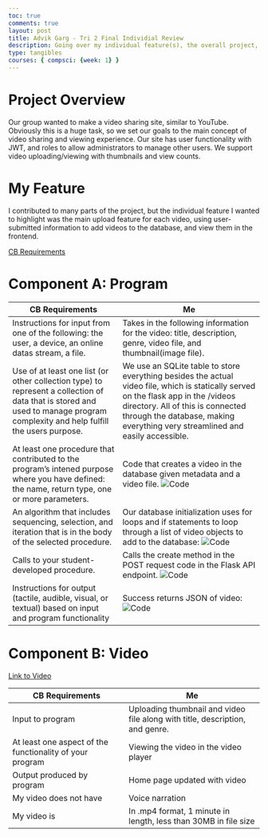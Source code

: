 ```yaml
---
toc: true
comments: true
layout: post
title: Advik Garg - Tri 2 Final Individial Review
description: Going over my individual feature(s), the overall project, and College Board requirements.
type: tangibles
courses: { compsci: {week: 1} }
---
```


# Project Overview
Our group wanted to make a video sharing site, similar to YouTube. Obviously this is a huge task, so we set our goals to the main concept of video sharing and viewing experience. Our site has user functionality with JWT, and roles to allow administrators to manage other users. We support video uploading/viewing with thumbnails and view counts.

# My Feature
I contributed to many parts of the project, but the individual feature I wanted to highlight was the main upload feature for each video, using user-submitted information to add videos to the database, and view them in the frontend.

[CB Requirements](https://apcentral.collegeboard.org/media/pdf/ap-csp-student-task-directions.pdf)

# Component A: Program

| CB Requirements | Me |
|-----------------|----|
| Instructions for input from one of the following: the user, a device, an online datas stream, a file. | Takes in the following information for the video: title, description, genre, video file, and thumbnail(image file). |
| Use of at least one list (or other collection type) to represent a collection of data that is stored and used to manage program complexity and help fulfill the users purpose. | We use an SQLite table to store everything besides the actual video file, which is statically served on the flask app in the /videos directory. All of this is connected through the database, making everything very streamlined and easily accessible. |
| At least one procedure that contributed to the program’s intened purpose where you have defined: the name, return type, one or more parameters. | Code that creates a video in the database given metadata and a video file. ![Code](https://i.ibb.co/wwN90Jm/image.png) |
| An algorithm that includes sequencing, selection, and iteration that is in the body of the selected procedure. | Our database initialization uses for loops and if statements to loop through a list of video objects to add to the database: ![Code](https://i.ibb.co/ypVMcyF/image.png) |
| Calls to your student-developed procedure. | Calls the create method in the POST request code in the Flask API endpoint. ![Code](https://i.ibb.co/F0bVnXH/image.png) |
| Instructions for output (tactile, audible, visual, or textual) based on input and program functionality | Success returns JSON of video: ![Code](https://i.ibb.co/yWNkfJw/image.png) |

# Component B: Video

[Link to Video](https://drive.google.com/file/d/1zlfNynV7jhEseaNGTBBQtMx_gxLN4kmW/view?usp=sharing)

| CB Requirements | Me |
|-----------------|----|
| Input to program | Uploading thumbnail and video file along with title, description, and genre. |
| At least one aspect of the functionality of your program | Viewing the video in the video player |
| Output produced by program | Home page updated with video |
| My video does not have | Voice narration |
| My video is | In .mp4 format, 1 minute in length, less than 30MB in file size |